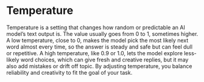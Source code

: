 # Temperature

Temperature is a setting that changes how random or predictable an AI model’s text output is. The value usually goes from 0 to 1, sometimes higher. A low temperature, close to 0, makes the model pick the most likely next word almost every time, so the answer is steady and safe but can feel dull or repetitive. A high temperature, like 0.9 or 1.0, lets the model explore less-likely word choices, which can give fresh and creative replies, but it may also add mistakes or drift off topic. By adjusting temperature, you balance reliability and creativity to fit the goal of your task.